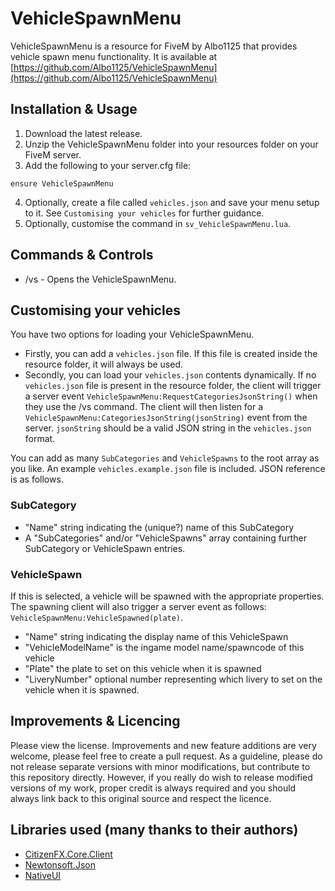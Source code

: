 # VehicleSpawnMenu
VehicleSpawnMenu is a resource for FiveM by Albo1125 that provides vehicle spawn menu functionality. It is available at [https://github.com/Albo1125/VehicleSpawnMenu](https://github.com/Albo1125/VehicleSpawnMenu)

## Installation & Usage
1. Download the latest release.
2. Unzip the VehicleSpawnMenu folder into your resources folder on your FiveM server.
3. Add the following to your server.cfg file:
```text
ensure VehicleSpawnMenu
```

4. Optionally, create a file called `vehicles.json` and save your menu setup to it. See `Customising your vehicles` for further guidance.
5. Optionally, customise the command in `sv_VehicleSpawnMenu.lua`.

## Commands & Controls
* /vs - Opens the VehicleSpawnMenu.

## Customising your vehicles
You have two options for loading your VehicleSpawnMenu.

* Firstly, you can add a `vehicles.json` file. If this file is created inside the resource folder, it will always be used.
* Secondly, you can load your `vehicles.json` contents dynamically. If no `vehicles.json` file is present in the resource folder, the client will trigger a server event `VehicleSpawnMenu:RequestCategoriesJsonString()` when they use the /vs command. The client will then listen for a `VehicleSpawnMenu:CategoriesJsonString(jsonString)` event from the server. `jsonString` should be a valid JSON string in the `vehicles.json` format.

You can add as many `SubCategories` and `VehicleSpawns` to the root array as you like. An example `vehicles.example.json` file is included.
JSON reference is as follows.

### SubCategory
* "Name" string indicating the (unique?) name of this SubCategory
* A "SubCategories" and/or "VehicleSpawns" array containing further SubCategory or VehicleSpawn entries.

### VehicleSpawn
If this is selected, a vehicle will be spawned with the appropriate properties. The spawning client will also trigger a server event as follows: `VehicleSpawnMenu:VehicleSpawned(plate)`.
* "Name" string indicating the display name of this VehicleSpawn
* "VehicleModelName" is the ingame model name/spawncode of this vehicle
* "Plate" the plate to set on this vehicle when it is spawned
* "LiveryNumber" optional number representing which livery to set on the vehicle when it is spawned.

## Improvements & Licencing
Please view the license. Improvements and new feature additions are very welcome, please feel free to create a pull request. As a guideline, please do not release separate versions with minor modifications, but contribute to this repository directly. However, if you really do wish to release modified versions of my work, proper credit is always required and you should always link back to this original source and respect the licence.

## Libraries used (many thanks to their authors)
* [CitizenFX.Core.Client](https://www.nuget.org/packages/CitizenFX.Core.Client)
* [Newtonsoft.Json](https://www.nuget.org/packages/newtonsoft.json/12.0.2)
* [NativeUI](https://github.com/citizenfx/NativeUI)